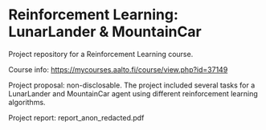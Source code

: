 # Reinforcement Learning: LunarLander & MountainCar

Project repository for a Reinforcement Learning course. 

Course info: https://mycourses.aalto.fi/course/view.php?id=37149 

Project proposal: non-disclosable. The project included several tasks for a LunarLander and MountainCar agent using different reinforcement learning algorithms. 

Project report: report_anon_redacted.pdf
